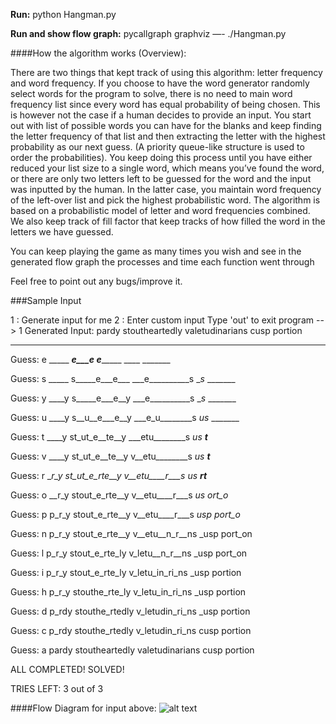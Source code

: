 **Run:** python Hangman.py

**Run and show flow graph:** pycallgraph graphviz —- ./Hangman.py

####How the algorithm works (Overview):

There are two things that kept track of using this algorithm: letter frequency and word frequency. If you choose to have the word generator randomly select words for the program to solve, there is no need to main word frequency list since every word has equal probability of being chosen. This is however not the case if a human decides to provide an input. You start out with list of possible words you can have for the blanks and keep finding the letter frequency of that list and then extracting the letter with the highest probability as our next guess. (A priority queue-like structure is used to order the probabilities). You keep doing this process until you have either reduced your list size to a single word, which means you’ve found the word, or there are only two letters left to be guessed for the word and the input was inputted by the human. In the latter case, you maintain word frequency of the left-over list and pick the highest probabilistic word. The algorithm is based on a probabilistic model of letter and word frequencies combined. We also keep track of fill factor that keep tracks of how filled the word in the letters we have guessed. 

You can keep playing the game as many times you wish and see in the generated flow graph the processes and time each function went through

Feel free to point out any bugs/improve it.

###Sample Input

1 : Generate input for me
2 : Enter custom input
Type 'out' to exit program
--> 1
Generated Input: pardy stoutheartedly valetudinarians cusp portion
_____ ______________ _______________ ____ _______

Guess: e
_____ ______e___e___ ___e___________ ____ _______

Guess: s
_____ s_____e___e___ ___e__________s __s_ _______

Guess: y
____y s_____e___e__y ___e__________s __s_ _______

Guess: u
____y s__u__e___e__y ___e_u________s _us_ _______

Guess: t
____y st_ut_e__te__y ___etu________s _us_ ___t___

Guess: v
____y st_ut_e__te__y v__etu________s _us_ ___t___

Guess: r
__r_y st_ut_e_rte__y v__etu____r___s _us_ __rt___

Guess: o
__r_y stout_e_rte__y v__etu____r___s _us_ _ort_o_

Guess: p
p_r_y stout_e_rte__y v__etu____r___s _usp port_o_

Guess: n
p_r_y stout_e_rte__y v__etu__n_r__ns _usp port_on

Guess: l
p_r_y stout_e_rte_ly v_letu__n_r__ns _usp port_on

Guess: i
p_r_y stout_e_rte_ly v_letu_in_ri_ns _usp portion

Guess: h
p_r_y stouthe_rte_ly v_letu_in_ri_ns _usp portion

Guess: d
p_rdy stouthe_rtedly v_letudin_ri_ns _usp portion

Guess: c
p_rdy stouthe_rtedly v_letudin_ri_ns cusp portion

Guess: a
pardy stoutheartedly valetudinarians cusp portion

ALL COMPLETED! SOLVED!

TRIES LEFT: 3 out of 3

####Flow Diagram for input above:
![alt text](https://raw.githubusercontent.com/endeavors/HangmanAI/master/hangman_graph.png)
